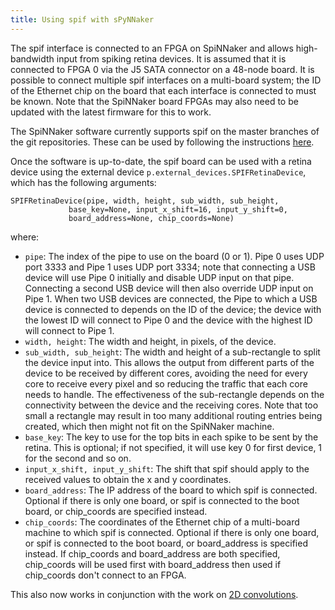 ```yaml
---
title: Using spif with sPyNNaker
---
```


The spif interface is connected to an FPGA on SpiNNaker and allows high-bandwidth input from spiking retina devices.  It is assumed that it is connected to FPGA 0 via the J5 SATA connector on a 48-node board.  It is possible to connect multiple spif interfaces on a multi-board system; the ID of the Ethernet chip on the board that each interface is connected to must be known.  Note that the SpiNNaker board FPGAs may also need to be updated with the latest firmware for this to work.

The SpiNNaker software currently supports spif on the master branches of the git repositories.  These can be used by following the instructions [here](gitinstall.html).

Once the software is up-to-date, the spif board can be used with a retina device using the external device ``p.external_devices.SPIFRetinaDevice``, which has the following arguments:

    SPIFRetinaDevice(pipe, width, height, sub_width, sub_height,
                 base_key=None, input_x_shift=16, input_y_shift=0,
                 board_address=None, chip_coords=None)

where:

 - ``pipe``: The index of the pipe to use on the board (0 or 1).  Pipe 0 uses UDP port 3333 and Pipe 1 uses UDP port 3334; note that connecting a USB device will use Pipe 0 initially and disable UDP input on that pipe.  Connecting a second USB device will then also override UDP input on Pipe 1.  When two USB devices are connected, the Pipe to which a USB device is connected to depends on the ID of the device; the device with the lowest ID will connect to Pipe 0 and the device with the highest ID will connect to Pipe 1.
 - ``width, height``: The width and height, in pixels, of the device.
 - ``sub_width, sub_height``: The width and height of a sub-rectangle to split the device input into.  This allows the output from different parts of the device to be received by different cores, avoiding the need for every core to receive every pixel and so reducing the traffic that each core needs to handle.  The effectiveness of the sub-rectangle depends on the connectivity between the device and the receiving cores.  Note that too small a rectangle may result in too many additional routing entries being created, which then might not fit on the SpiNNaker machine.
 - ``base_key``: The key to use for the top bits in each spike to be sent by the retina.  This is optional; if not specified, it will use key 0 for first device, 1 for the second and so on.
 - ``input_x_shift, input_y_shift``: The shift that spif should apply to the received values to obtain the x and y coordinates.
 - ``board_address``: The IP address of the board to which spif is connected.  Optional if there is only one board, or spif is connected to the boot board, or chip_coords are specified instead.
 - ``chip_coords``: The coordinates of the Ethernet chip of a multi-board machine to which spif is connected.  Optional if there is only one board, or spif is connected to the boot board, or board_address is specified instead.  If chip_coords and board_address are both specified, chip_coords will be used first with board_address then used if chip_coords don't connect to an FPGA.

This also now works in conjunction with the work on [2D convolutions](2d_convolutions).
